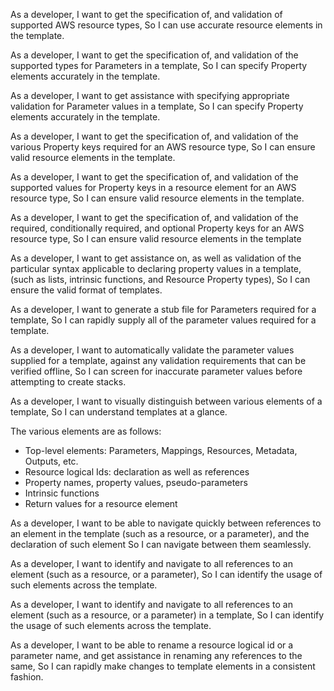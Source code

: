 As a developer,
I want to get the specification of, and validation of supported AWS resource types,
So I can use accurate resource elements in the template.

As a developer,
I want to get the specification of, and validation of the supported types for Parameters in a template,
So I can specify Property elements accurately in the template.

As a developer,
I want to get assistance with specifying appropriate validation for Parameter values in a template,
So I can specify Property elements accurately in the template.

As a developer,
I want to get the specification of, and validation of the various Property keys required for an AWS resource type,
So I can ensure valid resource elements in the template.

As a developer,
I want to get the specification of, and validation of the supported values for Property keys in a resource element for an AWS resource type,
So I can ensure valid resource elements in the template.

As a developer,
I want to get the specification of, and validation of the required, conditionally required, and optional Property keys for an AWS resource type,
So I can ensure valid resource elements in the template

As a developer,
I want to get assistance on, as well as validation of the particular syntax applicable to declaring property values in a template, (such as lists, intrinsic functions, and Resource Property types),
So I can ensure the valid format of templates.

As a developer,
I want to generate a stub file for Parameters required for a template,
So I can rapidly supply all of the parameter values required for a template.

As a developer,
I want to automatically validate the parameter values supplied for a template, against any validation requirements that can be verified offline,
So I can screen for inaccurate parameter values before attempting to create stacks.

As a developer,
I want to visually distinguish between various elements of a template,
So I can understand templates at a glance.

The various elements are as follows:
- Top-level elements: Parameters, Mappings, Resources, Metadata, Outputs, etc.
- Resource logical Ids: declaration as well as references
- Property names, property values, pseudo-parameters
- Intrinsic functions
- Return values for a resource element

As a developer,
I want to be able to navigate quickly between references to an element in the template (such as a resource, or a parameter), and the declaration of such element
So I can navigate between them seamlessly.

As a developer,
I want to identify and navigate to all references to an element (such as a resource, or a parameter),
So I can identify the usage of such elements across the template.

As a developer,
I want to identify and navigate to all references to an element (such as a resource, or a parameter) in a template,
So I can identify the usage of such elements across the template.

As a developer,
I want to be able to rename a resource logical id or a parameter name, and get assistance in renaming any references to the same,
So I can rapidly make changes to template elements in a consistent fashion.
